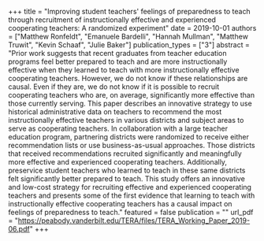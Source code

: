 +++
title = "Improving student teachers' feelings of preparedness to teach through recruitment of instructionally effective and experienced cooperating teachers: A randomized experiment"
date = 2019-10-01
authors = ["Matthew Ronfeldt", "Emanuele Bardelli", "Hannah Mullman", "Matthew Truwit", "Kevin Schaaf", "Julie Baker"]
publication_types = ["3"]
abstract = "Prior work suggests that recent graduates from teacher education programs feel better prepared to teach and are more instructionally effective when they learned to teach with more instructionally effective cooperating teachers. However, we do not know if these relationships are causal. Even if they are, we do not know if it is possible to recruit cooperating teachers who are, on average, significantly more effective than those currently serving. This paper describes an innovative strategy to use historical administrative data on teachers to recommend the most instructionally effective teachers in various districts and subject areas to serve as cooperating teachers. In collaboration with a large teacher education program, partnering districts were randomized to receive either recommendation lists or use business-as-usual approaches. Those districts that received recommendations recruited significantly and meaningfully more effective and experienced cooperating teachers. Additionally, preservice student teachers who learned to teach in these same districts felt significantly better prepared to teach. This study offers an innovative and low-cost strategy for recruiting effective and experienced cooperating teachers and presents some of the first evidence that learning to teach with instructionally effective cooperating teachers has a causal impact on feelings of preparedness to teach."
featured = false
publication = ""
url_pdf = "https://peabody.vanderbilt.edu/TERA/files/TERA_Working_Paper_2019-06.pdf"
+++

